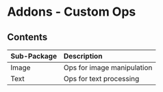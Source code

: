 # Addons - Custom Ops

## Contents
| Sub-Package  | Description                             |
|:----------------------- |:-----------------------------|
| Image | Ops for image manipulation   |
| Text |  Ops for text processing  |
